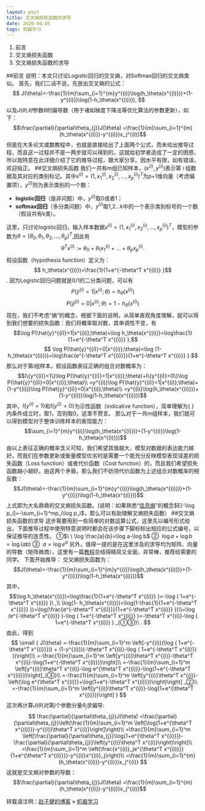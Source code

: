```yaml
---
layout: post
title: 交叉熵损失函数的求导
date: 2020-04-05
tags: 机器学习  
---
```



 1. 前言
 2. 交叉熵损失函数
 3. 交叉熵损失函数的求导



##前言
说明：本文只讨论Logistic回归的交叉熵，对Softmax回归的交叉熵类似。
首先，我们二话不说，先放出交叉熵的公式：
$$
J(\theta)=-\frac{1}{m}\sum_{i=1}^{m}y^{(i)}\log(h_\theta(x^{(i)}))+(1-y^{(i)})\log(1-h_\theta(x^{(i)})),
$$
以及$J(\theta)对$参数$\theta$的偏导数（用于诸如梯度下降法等优化算法的参数更新），如下：
$$\frac{\partial}{\partial\theta_{j}}J(\theta) =\frac{1}{m}\sum_{i=1}^{m}(h_\theta(x^{(i)})-y^{(i)})x_j^{(i)}$$
但是在大多论文或数教程中，也就是直接给出了上面两个公式，而未给出推导过程，而且这一过程并不是一两步就可以得到的，这就给初学者造成了一定的困惑，所以我特意在此详细介绍了它的推导过程，跟大家分享。因水平有限，如有错误，欢迎指正。
##交叉熵损失函数
我们一共有m组已知样本，$(x^{(i)},y^{(i)})$表示第 $i$ 组数据及其对应的类别标记。其中$x^{(i)}=(1,x^{(i)}_1,x^{(i)}_2,...,x^{(i)}_p)^T$为p+1维向量（考虑偏置项），$y^{(i)}$则为表示类别的一个数：

- **logistic回归**（是非问题）中，$y^{(i)}$取0或者1；
- **softmax回归**（多分类问题）中，$y^{(i)}$取1,2...k中的一个表示类别标号的一个数（假设共有k类）。

这里，只讨论logistic回归，输入样本数据$x^{(i)}=(1,x^{(i)}_1,x^{(i)}_2,...,x^{(i)}_p)^T$，模型的参数为$\theta=(\theta_0,\theta_1,\theta_2,...,\theta_p)^T$,因此有
$$\theta^T x^{(i)}:=\theta_0+\theta_1 x^{(i)}_1+\dots+\theta_p x^{(i)}_p.$$
 假设函数（hypothesis function）定义为：
 $$ h_\theta(x^{(i)})=\frac{1}{1+e^{-\theta^T x^{(i)}} }$$.
因为Logistic回归问题就是0/1的二分类问题，可以有
 $$ P(\hat{y}^{(i)}=1|x^{(i)};\theta)=h_\theta(x^{(i)})$$ $$P(\hat{y}^{(i)}=0|x^{(i)};\theta)=1-h_\theta(x^{(i)})$$
现在，我们不考虑“熵”的概念，根据下面的说明，从简单直观角度理解，就可以得到我们想要的损失函数：我们将概率取对数，其单调性不变，有$$\log P(\hat{y}^{(i)}=1|x^{(i)};\theta)=\log h_\theta(x^{(i)})=\log\frac{1}{1+e^{-\theta^T x^{(i)}} },$$$$ \log P(\hat{y}^{(i)}=0|x^{(i)};\theta)=\log (1-h_\theta(x^{(i)}))=\log\frac{e^{-\theta^T x^{(i)}}}{1+e^{-\theta^T x^{(i)}} }.$$
那么对于第$i$组样本，假设函数表征正确的组合对数概率为：
$$I\{y^{(i)}=1\}\log P(\hat{y}^{(i)}=1|x^{(i)};\theta)+I\{y^{(i)}=0\}\log P(\hat{y}^{(i)}=0|x^{(i)};\theta)\\
=y^{(i)}\log P(\hat{y}^{(i)}=1|x^{(i)};\theta)+(1-y^{(i)})\log P(\hat{y}^{(i)}=0|x^{(i)};\theta)\\
=y^{(i)}\log(h_\theta(x^{(i)}))+(1-y^{(i)})\log(1-h_\theta(x^{(i)}))$$
其中，$I\{y^{(i)}=1\}$和$I\{y^{(i)}=0\}$为示性函数（indicative function），简单理解为{ }内条件成立时，取1，否则取0，这里不赘言。
那么对于一共$m$组样本，我们就可以得到模型对于整体训练样本的表现能力：
$$\sum_{i=1}^{m}y^{(i)}\log(h_\theta(x^{(i)}))+(1-y^{(i)})\log(1-h_\theta(x^{(i)}))$$
由以上表征正确的概率含义可知，我们希望其值越大，模型对数据的表达能力越好。而我们在参数更新或衡量模型优劣时是需要一个能充分反映模型表现误差的损失函数（Loss function）或者代价函数（Cost function）的，而且我们希望损失函数越小越好。由这两个矛盾，那么我们不妨领代价函数为上述组合对数概率的相反数：
$$J(\theta)=-\frac{1}{m}\sum_{i=1}^{m}y^{(i)}\log(h_\theta(x^{(i)}))+(1-y^{(i)})\log(1-h_\theta(x^{(i)}))$$
上式即为大名鼎鼎的交叉熵损失函数。(说明：如果熟悉“[信息熵](http://baike.baidu.com/link?url=1EWQyRQiLUpu50as-PrfzIv-7e_ZP9jk4stpTbK_AKAfz05mKQaH9EQWz_trCW8pJcLXqTklUXLBvHKj2Q0J1K)"的概念$E[-\log p_i]=-\sum_{i=1}^mp_i\log p_i$，那么可以有助理解叉熵损失函数）
##交叉熵损失函数的求导
这步需要用到一些简单的对数运算公式，这里先以编号形式给出，下面推导过程中使用特意说明时都会在该步骤下脚标标出相应的公式编号，以保证推导的连贯性。
①$\ \ \log \frac{a}{b}=\log a-\log b$
②$\ \ \log a+\log b=\log (ab)$
③$\ \ a=\log e^a$
另外，值得一提的是在这里涉及的求导均为矩阵、向量的导数（矩阵微商），这里有一篇[教程](http://download.csdn.net/detail/jasonzzj/9585291)总结得精简又全面，非常棒，推荐给需要的同学。
下面开始推导：
交叉熵损失函数为：
$$J(\theta)=-\frac{1}{m}\sum_{i=1}^{m}y^{(i)}\log(h_\theta(x^{(i)}))+(1-y^{(i)})\log(1-h_\theta(x^{(i)}))$$
其中，
$$\log h_\theta(x^{(i)})=\log\frac{1}{1+e^{-\theta^T x^{(i)}} }=-\log ( 1+e^{-\theta^T x^{(i)}} )\ ,\\ \log(1- h_\theta(x^{(i)}))=\log(1-\frac{1}{1+e^{-\theta^T x^{(i)}} })=\log(\frac{e^{-\theta^T x^{(i)}}}{1+e^{-\theta^T x^{(i)}} })\\=\log (e^{-\theta^T x^{(i)}} )-\log ( 1+e^{-\theta^T x^{(i)}} )=-\theta^T x^{(i)}-\log ( 1+e^{-\theta^T x^{(i)}} ) _{①③}\ . $$
由此，得到
$$
\small
{
J(\theta) =-\frac{1}{m}\sum_{i=1}^m \left[-y^{(i)}(\log ( 1+e^{-\theta^T x^{(i)}})) + (1-y^{(i)})(-\theta^T x^{(i)}-\log ( 1+e^{-\theta^T x^{(i)}} ))\right]\\
=-\frac{1}{m}\sum_{i=1}^m \left[y^{(i)}\theta^T x^{(i)}-\theta^T x^{(i)}-\log(1+e^{-\theta^T x^{(i)}})\right]\\
=-\frac{1}{m}\sum_{i=1}^m \left[y^{(i)}\theta^T x^{(i)}-\log e^{\theta^T x^{(i)}}-\log(1+e^{-\theta^T x^{(i)}})\right]_{③}\\
=-\frac{1}{m}\sum_{i=1}^m \left[y^{(i)}\theta^T x^{(i)}-\left(\log e^{\theta^T x^{(i)}}+\log(1+e^{-\theta^T x^{(i)}})\right)\right] _②\\
=-\frac{1}{m}\sum_{i=1}^m \left[y^{(i)}\theta^T x^{(i)}-\log(1+e^{\theta^T x^{(i)}})\right] 
}
$$
这次再计算$J(\theta)$对第$j$个参数分量$\theta_j$求偏导:
$$
\frac{\partial}{\partial\theta_{j}}J(\theta) =\frac{\partial}{\partial\theta_{j}}\left(\frac{1}{m}\sum_{i=1}^m \left[\log(1+e^{\theta^T x^{(i)}})-y^{(i)}\theta^T x^{(i)}\right]\right)\\
=\frac{1}{m}\sum_{i=1}^m \left[\frac{\partial}{\partial\theta_{j}}\log(1+e^{\theta^T x^{(i)}})-\frac{\partial}{\partial\theta_{j}}\left(y^{(i)}\theta^T x^{(i)}\right)\right]\\
=\frac{1}{m}\sum_{i=1}^m \left(\frac{x^{(i)}_je^{\theta^T x^{(i)}}}{1+e^{\theta^T x^{(i)}}}-y^{(i)}x^{(i)}_j\right)\\
=\frac{1}{m}\sum_{i=1}^{m}(h_\theta(x^{(i)})-y^{(i)})x_j^{(i)}
$$
这就是交叉熵对参数的导数：
$$\frac{\partial}{\partial\theta_{j}}J(\theta) =\frac{1}{m}\sum_{i=1}^{m}(h_\theta(x^{(i)})-y^{(i)})x_j^{(i)}$$

转载请注明：[赵子健的博客](https://www.zijian-zhao.com) » [机器学习](https://www.zijian-zhao.com/2020/04/crossEntropyLossGrident/)                   

